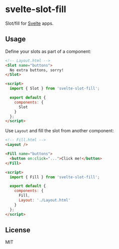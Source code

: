 # svelte-slot-fill

Slot/fill for [Svelte](https://svelte.technology/) apps.


## Usage

Define your slots as part of a component:

```html
<!-- Layout.html -->
<Slot name="buttons">
  No extra buttons, sorry!
</Slot>

<script>
  import { Slot } from 'svelte-slot-fill';

  export default {
    components: {
      Slot
    }
  };
</script>
```

Use `Layout` and fill the slot from another component:

```html
<!-- Fill.html -->
<Layout />

<Fill name="buttons">
  <button on:click="...">Click me!</button>
</Fill>

<script>
  import { Fill } from 'svelte-slot-fill';

  export default {
    components: {
      Fill,
      Layout: './Layout.html'
    }
  };
</script>
```


## License

MIT